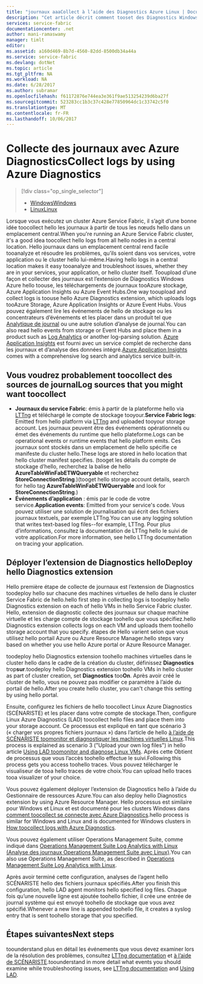 ```yaml
---
title: "journaux aaaCollect à l’aide des Diagnostics Azure Linux | Documents Microsoft"
description: "Cet article décrit comment tooset des Diagnostics Windows Azure toocollect se connecte à partir d’un cluster Service Fabric Linux s’exécutant dans Azure."
services: service-fabric
documentationcenter: .net
author: mani-ramaswamy
manager: timlt
editor: 
ms.assetid: a160d469-8b7d-4560-82dd-8500db34a44a
ms.service: service-fabric
ms.devlang: dotNet
ms.topic: article
ms.tgt_pltfrm: NA
ms.workload: NA
ms.date: 6/28/2017
ms.author: subramar
ms.openlocfilehash: f61172876e744ea3e361f9ae513254239d6ba27f
ms.sourcegitcommit: 523283cc1b3c37c428e77850964dc1c33742c5f0
ms.translationtype: MT
ms.contentlocale: fr-FR
ms.lasthandoff: 10/06/2017
---
```

# <a name="collect-logs-by-using-azure-diagnostics"></a><span data-ttu-id="ee935-103">Collecte des journaux avec Azure Diagnostics</span><span class="sxs-lookup"><span data-stu-id="ee935-103">Collect logs by using Azure Diagnostics</span></span>
> [!div class="op_single_selector"]
> * [<span data-ttu-id="ee935-104">Windows</span><span class="sxs-lookup"><span data-stu-id="ee935-104">Windows</span></span>](service-fabric-diagnostics-how-to-setup-wad.md)
> * [<span data-ttu-id="ee935-105">Linux</span><span class="sxs-lookup"><span data-stu-id="ee935-105">Linux</span></span>](service-fabric-diagnostics-how-to-setup-lad.md)
> 
> 

<span data-ttu-id="ee935-106">Lorsque vous exécutez un cluster Azure Service Fabric, il s’agit d’une bonne idée toocollect hello les journaux à partir de tous les nœuds hello dans un emplacement central.</span><span class="sxs-lookup"><span data-stu-id="ee935-106">When you're running an Azure Service Fabric cluster, it's a good idea toocollect hello logs from all hello nodes in a central location.</span></span> <span data-ttu-id="ee935-107">Hello journaux dans un emplacement central rend facile tooanalyze et résoudre les problèmes, qu’ils soient dans vos services, votre application ou le cluster hello lui-même.</span><span class="sxs-lookup"><span data-stu-id="ee935-107">Having hello logs in a central location makes it easy tooanalyze and troubleshoot issues, whether they are in your services, your application, or hello cluster itself.</span></span> <span data-ttu-id="ee935-108">Tooupload d’une façon et collecter des journaux est l’extension de Diagnostics Windows Azure hello toouse, les téléchargements de journaux tooAzure stockage, Azure Application Insights ou Azure Event Hubs.</span><span class="sxs-lookup"><span data-stu-id="ee935-108">One way tooupload and collect logs is toouse hello Azure Diagnostics extension, which uploads logs tooAzure Storage, Azure Application Insights or Azure Event Hubs.</span></span> <span data-ttu-id="ee935-109">Vous pouvez également lire les événements de hello de stockage ou les concentrateurs d’événements et les placer dans un produit tel que [Analytique de journal](../log-analytics/log-analytics-service-fabric.md) ou une autre solution d’analyse de journal.</span><span class="sxs-lookup"><span data-stu-id="ee935-109">You can also read hello events from storage or Event Hubs and place them in a product such as [Log Analytics](../log-analytics/log-analytics-service-fabric.md) or another log-parsing solution.</span></span> <span data-ttu-id="ee935-110">[Azure Application Insights](https://azure.microsoft.com/services/application-insights/) est fourni avec un service complet de recherche dans les journaux et d’analyse des données intégré.</span><span class="sxs-lookup"><span data-stu-id="ee935-110">[Azure Application Insights](https://azure.microsoft.com/services/application-insights/) comes with a comprehensive log search and analytics service built-in.</span></span>

## <a name="log-sources-that-you-might-want-toocollect"></a><span data-ttu-id="ee935-111">Vous voudrez probablement toocollect des sources de journal</span><span class="sxs-lookup"><span data-stu-id="ee935-111">Log sources that you might want toocollect</span></span>
* <span data-ttu-id="ee935-112">**Journaux du service Fabric**: émis à partir de la plateforme hello via [LTTng](http://lttng.org) et téléchargé le compte de stockage tooyour.</span><span class="sxs-lookup"><span data-stu-id="ee935-112">**Service Fabric logs**: Emitted from hello platform via [LTTng](http://lttng.org) and uploaded tooyour storage account.</span></span> <span data-ttu-id="ee935-113">Les journaux peuvent être des événements opérationnels ou émet des événements du runtime que hello plateforme.</span><span class="sxs-lookup"><span data-stu-id="ee935-113">Logs can be operational events or runtime events that hello platform emits.</span></span> <span data-ttu-id="ee935-114">Ces journaux sont stockés dans un emplacement de hello spécifie ce manifeste du cluster hello.</span><span class="sxs-lookup"><span data-stu-id="ee935-114">These logs are stored in hello location that hello cluster manifest specifies.</span></span> <span data-ttu-id="ee935-115">(tooget les détails du compte de stockage d’hello, recherchez la balise de hello **AzureTableWinFabETWQueryable** et recherchez **StoreConnectionString**.)</span><span class="sxs-lookup"><span data-stu-id="ee935-115">(tooget hello storage account details, search for hello tag **AzureTableWinFabETWQueryable** and look for **StoreConnectionString**.)</span></span>
* <span data-ttu-id="ee935-116">**Événements d’application** : émis par le code de votre service.</span><span class="sxs-lookup"><span data-stu-id="ee935-116">**Application events**: Emitted from your service's code.</span></span> <span data-ttu-id="ee935-117">Vous pouvez utiliser une solution de journalisation qui écrit des fichiers journaux textuels, par exemple LTTng.</span><span class="sxs-lookup"><span data-stu-id="ee935-117">You can use any logging solution that writes text-based log files--for example, LTTng.</span></span> <span data-ttu-id="ee935-118">Pour plus d’informations, consultez la documentation de LTTng hello le suivi de votre application.</span><span class="sxs-lookup"><span data-stu-id="ee935-118">For more information, see hello LTTng documentation on tracing your application.</span></span>  

## <a name="deploy-hello-diagnostics-extension"></a><span data-ttu-id="ee935-119">Déployer l’extension de Diagnostics hello</span><span class="sxs-lookup"><span data-stu-id="ee935-119">Deploy hello Diagnostics extension</span></span>
<span data-ttu-id="ee935-120">Hello première étape de collecte de journaux est l’extension de Diagnostics toodeploy hello sur chacune des machines virtuelles de hello dans le cluster Service Fabric de hello.</span><span class="sxs-lookup"><span data-stu-id="ee935-120">hello first step in collecting logs is toodeploy hello Diagnostics extension on each of hello VMs in hello Service Fabric cluster.</span></span> <span data-ttu-id="ee935-121">Hello, extension de diagnostic collecte des journaux sur chaque machine virtuelle et les charge compte de stockage toohello que vous spécifiez.</span><span class="sxs-lookup"><span data-stu-id="ee935-121">hello Diagnostics extension collects logs on each VM and uploads them toohello storage account that you specify.</span></span> <span data-ttu-id="ee935-122">étapes de Hello varient selon que vous utilisez hello portail Azure ou Azure Resource Manager.</span><span class="sxs-lookup"><span data-stu-id="ee935-122">hello steps vary based on whether you use hello Azure portal or Azure Resource Manager.</span></span>

<span data-ttu-id="ee935-123">toodeploy hello Diagnostics extension toohello machines virtuelles dans le cluster hello dans le cadre de la création du cluster, définissez **Diagnostics** trop**sur**.</span><span class="sxs-lookup"><span data-stu-id="ee935-123">toodeploy hello Diagnostics extension toohello VMs in hello cluster as part of cluster creation, set **Diagnostics** too**On**.</span></span> <span data-ttu-id="ee935-124">Après avoir créé le cluster de hello, vous ne pouvez pas modifier ce paramètre à l’aide du portail de hello.</span><span class="sxs-lookup"><span data-stu-id="ee935-124">After you create hello cluster, you can't change this setting by using hello portal.</span></span>

<span data-ttu-id="ee935-125">Ensuite, configurez les fichiers de hello toocollect Linux Azure Diagnostics (SCÉNARISTE) et les placer dans votre compte de stockage.</span><span class="sxs-lookup"><span data-stu-id="ee935-125">Then, configure Linux Azure Diagnostics (LAD) toocollect hello files and place them into your storage account.</span></span> <span data-ttu-id="ee935-126">Ce processus est expliqué en tant que scénario 3 (« charger vos propres fichiers journaux ») dans l’article de hello [à l’aide de SCÉNARISTE toomonitor et diagnostiquer les machines virtuelles Linux](../virtual-machines/linux/classic/diagnostic-extension.md?toc=%2fazure%2fvirtual-machines%2flinux%2fclassic%2ftoc.json).</span><span class="sxs-lookup"><span data-stu-id="ee935-126">This process is explained as scenario 3 ("Upload your own log files") in hello article [Using LAD toomonitor and diagnose Linux VMs](../virtual-machines/linux/classic/diagnostic-extension.md?toc=%2fazure%2fvirtual-machines%2flinux%2fclassic%2ftoc.json).</span></span> <span data-ttu-id="ee935-127">Après cette Obtient de processus que vous l’accès toohello effectue le suivi.</span><span class="sxs-lookup"><span data-stu-id="ee935-127">Following this process gets you access toohello traces.</span></span> <span data-ttu-id="ee935-128">Vous pouvez télécharger le visualiseur de tooa hello traces de votre choix.</span><span class="sxs-lookup"><span data-stu-id="ee935-128">You can upload hello traces tooa visualizer of your choice.</span></span>

<span data-ttu-id="ee935-129">Vous pouvez également déployer l’extension de Diagnostics hello à l’aide du Gestionnaire de ressources Azure.</span><span class="sxs-lookup"><span data-stu-id="ee935-129">You can also deploy hello Diagnostics extension by using Azure Resource Manager.</span></span> <span data-ttu-id="ee935-130">Hello processus est similaire pour Windows et Linux et est documenté pour les clusters Windows dans [comment toocollect se connecte avec Azure Diagnostics](service-fabric-diagnostics-how-to-setup-wad.md).</span><span class="sxs-lookup"><span data-stu-id="ee935-130">hello process is similar for Windows and Linux and is documented for Windows clusters in [How toocollect logs with Azure Diagnostics](service-fabric-diagnostics-how-to-setup-wad.md).</span></span>

<span data-ttu-id="ee935-131">Vous pouvez également utiliser Operations Management Suite, comme indiqué dans [Operations Management Suite Log Analytics with Linux (Analyse des journaux Operations Management Suite avec Linux)](https://blogs.technet.microsoft.com/hybridcloud/2016/01/28/operations-management-suite-log-analytics-with-linux/).</span><span class="sxs-lookup"><span data-stu-id="ee935-131">You can also use Operations Management Suite, as described in [Operations Management Suite Log Analytics with Linux](https://blogs.technet.microsoft.com/hybridcloud/2016/01/28/operations-management-suite-log-analytics-with-linux/).</span></span>

<span data-ttu-id="ee935-132">Après avoir terminé cette configuration, analyses de l’agent hello SCÉNARISTE hello des fichiers journaux spécifiés.</span><span class="sxs-lookup"><span data-stu-id="ee935-132">After you finish this configuration, hello LAD agent monitors hello specified log files.</span></span> <span data-ttu-id="ee935-133">Chaque fois qu’une nouvelle ligne est ajoutée toohello fichier, il crée une entrée de journal système qui est envoyé toohello de stockage que vous avez spécifié.</span><span class="sxs-lookup"><span data-stu-id="ee935-133">Whenever a new line is appended toohello file, it creates a syslog entry that is sent toohello storage that you specified.</span></span>

## <a name="next-steps"></a><span data-ttu-id="ee935-134">Étapes suivantes</span><span class="sxs-lookup"><span data-stu-id="ee935-134">Next steps</span></span>
<span data-ttu-id="ee935-135">toounderstand plus en détail les événements que vous devez examiner lors de la résolution des problèmes, consultez [LTTng documentation](http://lttng.org/docs) et [à l’aide de SCÉNARISTE](../virtual-machines/linux/classic/diagnostic-extension.md?toc=%2fazure%2fvirtual-machines%2flinux%2fclassic%2ftoc.json).</span><span class="sxs-lookup"><span data-stu-id="ee935-135">toounderstand in more detail what events you should examine while troubleshooting issues, see [LTTng documentation](http://lttng.org/docs) and [Using LAD](../virtual-machines/linux/classic/diagnostic-extension.md?toc=%2fazure%2fvirtual-machines%2flinux%2fclassic%2ftoc.json).</span></span>

